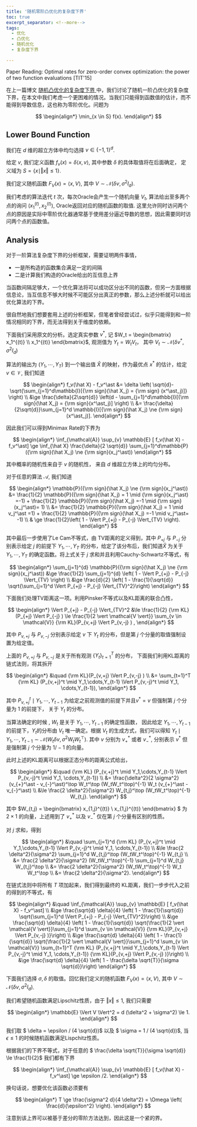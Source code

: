 ```yaml
---
title: '随机零阶凸优化的复杂度下界'
toc: true
excerpt_separator: <!--more-->
tags: 		
  - 优化
  - 凸优化
  - 随机优化
  - 复杂度下界

---
```




Paper Reading: Optimal rates for zero-order convex optimization: the power of two function evaluations [TIT'15]



<!--more-->



在上一篇博文 [随机凸优化的复杂度下界 ](https://truenobility303.github.io/LB-SCO/)中，我们讨论了随机一阶凸优化的复杂度下界，在本文中我们考虑一个更困难的情况。当我们只能得到函数值的估计，而不能得到导数信息，这也称为零阶优化。问题为


$$
\begin{align*}
\min_{x \in S} f(x).
\end{align*}
$$



## Lower Bound Function



我们在 $d$ 维的超立方体中均匀选择 $v \in \{-1,1 \}^d$.

给定 $v$, 我们定义函数 $f_v(x) = \delta \langle x, v \rangle$, 其中参数 $\delta$ 的具体取值将在后面确定， 定义域为 $S = \{x \mid \Vert x \Vert \le 1 \}$.

我们定义随机函数 $F_V(x) = \langle x, V \rangle$, 其中 $V \sim \mathcal{N}(\delta v, \sigma^2 I_d)$. 

我们考虑的算法迭代 $t$ 次，每次Oracle会产生一个随机向量 $V_t$, 算法给出至多两个点的询问 $(x_1^{(t)},x_2^{(t)})$, Oracle返回对应的随机函数的取值. 这里允许同时访问两个点的原因是实际中零阶优化器通常基于使用差分逼近导数的思想，因此需要同时访问两个点的函数值。



## Analysis

对于一阶算法复杂度下界的分析框架，需要证明两件事情，

* 一是所构造的函数集合满足一定的间隔
* 二是计算我们构造的Oracle给出的互信息上界

当函数间隔足够大，一个优化算法将可以成功区分出不同的函数，但另一方面根据信息论，当互信息不够大时候不可能区分出真正的参数，那么上述分析就可以给出优化算法的下界。

很自然地我们想要套用上述的分析框架，但笔者曾经尝试过，似乎只能得到和一阶情况相同的下界，而无法得到关于维度的依赖。

下面我们采用原文的分析。选定真实参数 $v^\ast$, 记 $W_t = \begin{bmatrix} x_1^{(t)} \\ x_1^{(t)} \end{bmatrix}$, 观测值为 $Y_t = W_t V_t$， 其中 $V_t \sim \mathcal{N}(\delta v^\ast, \sigma^2 I_d)$

算法的输出为 $(Y_1,\cdots,Y_T)$ 到一个输出值 $\hat X$ 的映射，作为最优点 $x^\ast$ 的估计，给定 $v \in \mathcal{V}$, 我们知道 



$$
\begin{align*}
f_v(\hat X) - f_v^\ast &= \delta \left( \sqrt{d}- \sqrt{\sum_{j=1}^d\mathbb{I}[{\rm sign}(\hat X_j) = {\rm sign} (x^\ast_j)]} \right) \\
&\ge  \frac{\delta}{2\sqrt{d}} \left(d - \sum_{j=1}^d\mathbb{I}[{\rm sign}(\hat X_j) = {\rm sign}(x^\ast_j)]  \right) \\
&= \frac{\delta}{2\sqrt{d}}\sum_{j=1}^d \mathbb{I}[{\rm sign}(\hat X_j) \ne {\rm sign}(x^\ast_j)].
\end{align*}
$$



因此我们可以得到Minimax Rate的下界为



$$
\begin{align*}
\inf_{\mathcal{A}} \sup_{v} \mathbb{E} [ f_v(\hat X) - f_v^\ast] \ge \inf_{\hat X} \frac{\delta}{2 \sqrt{d}} \sum_{j=1}^d\mathbb{P}({\rm sign}(\hat X_j) \ne {\rm sign}(x_j^\ast))
\end{align*}
$$



其中概率的随机性来自于 $v$ 的随机性， 来自 $d$ 维超立方体上的均匀分布。

对于任意的算法 $\mathcal{A}$, 我们知道


$$
\begin{align*}
\mathbb{P}({\rm sign}(\hat X_j) \ne {\rm sign}(x_j^\ast)) &= \frac{1}{2} \mathbb{P}({\rm sign}(\hat X_j) = 1 \mid {\rm sign}(x_j^\ast) =-1) + \frac{1}{2} \mathbb{P}({\rm sign}(\hat X_j) =-1 \mid {\rm sign}(x_j^\ast)= 1) \\
&= \frac{1}{2} \mathbb{P}({\rm sign}(\hat X_j) = 1 \mid v_j^\ast =1) + \frac{1}{2} \mathbb{P}({\rm sign}(\hat X_j) =-1 \mid v_j^\ast= -1) \\
& \ge  \frac{1}{2}\left( 1 -  \Vert P_{+j} - P_{-j} \Vert_{TV} \right).
\end{align*}
$$


其中最后一步使用了Le Cam不等式，由 TV距离的定义得到，其中 $P_{+j}$ 与 $P_{-j}$ 分别表示给定 $j$ 的前提下 $Y_1,\cdots,Y_T$ 的分布，给定了该分布后，我们知道$\hat X$ 为关于 $Y_1,\cdots,Y_T$ 的确定函数。将上式关于 $j$ 求和并且利用Cauchy-Schwartz不等式，有


$$
\begin{align*}
\sum_{j=1}^{d} \mathbb{P}({\rm sign}(\hat X_j) \ne {\rm sign}(x_j^\ast)) &\ge   \frac{1}{2} \sum_{j=1}^{d} \left( 1 -  \Vert P_{+j} - P_{-j} \Vert_{TV} \right) \\
&\ge \frac{d}{2} \left( 1 - \frac{1}{\sqrt{d}} \sqrt{\sum_{j=1}^d \Vert P_{+j} - P_{-j} \Vert_{TV}^2}\right)
\end{align*}
$$


下面我们处理TV距离这一项。利用Pinsker不等式以及KL距离的联合凸性，


$$
\begin{align*}
\Vert P_{+j} - P_{-j} \Vert_{TV}^2 &\le \frac{1}{2}  {\rm KL}(P_{+j} \Vert P_{-j} )  \le \frac{1}{2 \vert \mathcal{V \vert}} \sum_{v \in \mathcal{V}}  {\rm KL}(P_{v,+j} \Vert P_{v,-j} ) ,
\end{align*}
$$


其中 $P_{v,+j}$ 与 $P_{v,-j}$ 分别表示给定 $v$ 下 $Y_t$ 的分布，但是第 $j$ 个分量的取值强制设置为给定值。



上面的 $P_{v,+j}$ 与 $P_{v,-j}$  是关于所有观测 $\{ Y_t\}_{t=1}^T$ 的分布， 下面我们利用KL距离的链式法则，将其拆开


$$
\begin{align*}
&\quad {\rm KL}(P_{v,+j} \Vert P_{v,-j} )  \\
&= \sum_{t=1}^T {\rm KL} (P_{v,+j}^t \mid Y_1,\cdots,Y_{t-1} \Vert P_{v,-j}^t \mid Y_1, \cdots,Y_{t-1}),
\end{align*}
$$


其中 $P_{v,+j}^t \mid Y_1,\cdots,Y_{t-1}$ 为给定之前观测值的前提下并且$v^\ast =v$ 但强制第 $j$ 个分量为 $1$ 的前提下， 关于 $Y_t$ 的分布。

当算法确定的时候 , $W_t$ 是关于 $Y_{1},\cdots,Y_{t-1}$ 的确定性函数， 因此给定 $Y_{1},\cdots,Y_{t-1}$ 的前提下，$Y_t$的分布由 $V_t$ 唯一确定。根据 $V_t$ 的生成方式，我们可以得知 $Y_t \mid Y_1,\cdots, Y_{t-1} \sim \mathcal{N}(W_t \delta v , \sigma^2 W_tW_t^\top)$.  其中 $v$ 分别为 $v_+^\ast$ 或者 $v_{-}^\ast$, 分别表示 $v^\ast$ 但是强制第 $j$ 个分量为 $1/-1$ 的向量。



此时上述的KL距离可以根据正态分布的距离公式给出，


$$
\begin{align*}
&\quad {\rm KL} (P_{v,+j}^t \mid Y_1,\cdots,Y_{t-1} \Vert P_{v,-j}^t \mid Y_1, \cdots,Y_{t-1}) \\
&= \frac{\delta^2}{2 \sigma^2} (v_{+}^\ast - v_{-}^\ast)^\top W_t^\top (W_tW_t^\top)^{-1}  W_t (v_{+}^\ast - v_{-}^\ast) \\
&\le \frac{2 \delta^2}{\sigma^2} W_{t,j}^\top (W_tW_t^\top)^{-1} W_{t,j}.
\end{align*}
$$


其中 $W_{t,j} = \begin{bmatrix} x_{1,j}^{(t)} \\ x_{1,j}^{(t)} \end{bmatrix} $ 为 $2\times 1$ 的向量，上述用到了 $v_{+}^\ast$ 以及 $v_{-}^\ast$ 仅在第 $j$ 个分量有区别的性质。

对 $j$ 求和，得到


$$
\begin{align*}
&\quad \sum_{j=1}^d  {\rm KL} (P_{v,+j}^t \mid Y_1,\cdots,Y_{t-1} \Vert P_{v,-j}^t \mid Y_1, \cdots,Y_{t-1}) \\
&\le \frac{2 \delta^2}{\sigma^2} \sum_{j=1}^d W_{t,j}^\top (W_tW_t^\top)^{-1} W_{t,j} \\
&= \frac{2 \delta^2}{\sigma^2} (W_tW_t^\top)^{-1} \sum_{j=1}^d   W_{t,j} W_{t,j}^\top \\
&= \frac{2 \delta^2}{\sigma^2} (W_tW_t^\top)^{-1} W_t W_t^\top \\
&= \frac{2 \delta^2}{\sigma^2}.
\end{align*}
$$


在链式法则中将所有 $T$ 项加起来，我们得到最终的 KL距离，我们一步步代入之前的得到的不等式，有


$$
\begin{align*}
&\quad \inf_{\mathcal{A}} \sup_{v} \mathbb{E} [ f_v(\hat X) - f_v^\ast] \\ &\ge  \frac{\sqrt{d} \delta}{4} \left( 1 - \frac{1}{\sqrt{d}} \sqrt{\sum_{j=1}^d \Vert P_{+j} - P_{-j} \Vert_{TV}^2}\right) \\
&\ge \frac{\sqrt{d} \delta}{4} \left( 1 - \frac{1}{\sqrt{d}} \sqrt{\frac{1}{2 \vert \mathcal{V \vert}}\sum_{j=1}^d  \sum_{v \in \mathcal{V}}  {\rm KL}(P_{v,+j} \Vert P_{v,-j} )}\right) \\
&\ge \frac{\sqrt{d} \delta}{4} \left( 1 - \frac{1}{\sqrt{d}} \sqrt{\frac{1}{2 \vert \mathcal{V \vert}}\sum_{j=1}^d  \sum_{v \in \mathcal{V}} \sum_{t=1}^T {\rm KL} (P_{v,+j}^t \mid Y_1,\cdots,Y_{t-1} \Vert P_{v,-j}^t \mid Y_1, \cdots,Y_{t-1})  {\rm KL}(P_{v,+j} \Vert P_{v,-j} )}\right)  \\
&\ge \frac{\sqrt{d} \delta}{4} \left( 1 - \frac{\delta \sqrt{T}}{\sigma \sqrt{d}}\right)
\end{align*}
$$


下面我们选择 $\sigma, \delta$ 的取值。回忆我们定义的随机函数 $F_V(x) = \langle x, V \rangle$, 其中 $V \sim \mathcal{N}(\delta v, \sigma^2 I_d)$. 

我们希望随机函数满足Lipschitz性质，由于 $\Vert x \Vert \le 1$, 我们只需要 


$$
\begin{align*}
\mathbb{E} \Vert V \Vert^2 = d (\delta^2 + \sigma^2) \le 1.
\end{align*}
$$


我们取 $ \delta = \epsilon / (4 \sqrt{d})$ 以及 $ \sigma = 1 / (4 \sqrt{d})$, 当 $\epsilon \le 1$ 的时候随机函数满足Lispchitz性质。

根据我们的下界不等式，对于任意的 $ \frac{\delta \sqrt{T}}{\sigma \sqrt{d}} \le \frac{1}{2}$ 我们都有下界 


$$
\begin{align*}
\inf_{\mathcal{A}} \sup_{v} \mathbb{E} [ f_v(\hat X) - f_v^\ast] \ge \epsilon /2.
\end{align*}
$$

换句话说，想要优化该函数必须要有 

$$
\begin{align*}
T \ge  \frac{\sigma^2 d}{4 \delta^2} = \Omega \left( \frac{d}{\epsilon^2} \right).
\end{align*}
$$


注意到该上界可以被基于差分的零阶方法达到，因此这是一个紧的界。

